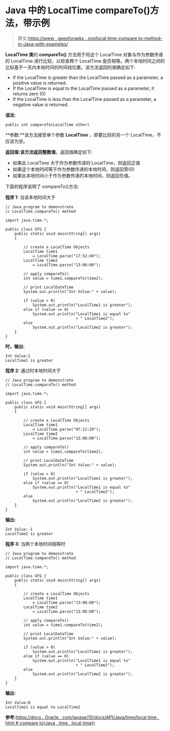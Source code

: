 # Java 中的 LocalTime compareTo()方法，带示例

> 原文:[https://www . geesforgeks . org/local time-compare to-method-in-Java-with-examples/](https://www.geeksforgeeks.org/localtime-compareto-method-in-java-with-examples/)

**LocalTime 类**的 **compareTo()** 方法用于将这个 LocalTime 对象与作为参数传递的 LocalTime 进行比较，以检查两个 LocalTime 是否相等。两个本地时间之间的比较基于一天内本地时间的时间线位置。该方法返回的值确定如下:

*   If the LocalTime is greater than the LocalTime passed as a parameter, a positive value is returned.
*   If the LocalTime is equal to the LocalTime passed as a parameter, it returns zero (0)
*   If the LocalTime is less than the LocalTime passed as a parameter, a negative value is returned.

**语法:**

```
public int compareTo(LocalTime other)

```

**参数:**该方法接受单个参数 **LocalTime** ，即要比较的另一个 LocalTime，不应该为空。

**返回值:**该方法返回**整数值**，返回值确定如下:

*   如果此 LocalTime 大于作为参数传递的 LocalTime，则返回正值
*   如果这个本地时间等于作为参数传递的本地时间，则返回零(0)
*   如果此本地时间小于作为参数传递的本地时间，则返回负值。

下面的程序说明了 compareTo()方法:

**程序 1:** 当该本地时间大于

```
// Java program to demonstrate
// LocalTime.compareTo() method

import java.time.*;

public class GFG {
    public static void main(String[] args)
    {

        // create a LocalTime Objects
        LocalTime time1
            = LocalTime.parse("17:52:49");
        LocalTime time2
            = LocalTime.parse("13:08:00");

        // apply compareTo()
        int value = time1.compareTo(time2);

        // print LocalDateTime
        System.out.println("Int Value:" + value);

        if (value > 0)
            System.out.println("LocalTime1 is greater");
        else if (value == 0)
            System.out.println("LocalTime1 is equal to"
                               + " LocalTime2");
        else
            System.out.println("LocalTime2 is greater");
    }
}
```

**时，输出:**

```
Int Value:1
LocalTime1 is greater

```

**程序 2:** 通过时本地时间大于

```
// Java program to demonstrate
// LocalTime.compareTo() method

import java.time.*;

public class GFG {
    public static void main(String[] args)
    {

        // create a LocalTime Objects
        LocalTime time1
            = LocalTime.parse("07:12:29");
        LocalTime time2
            = LocalTime.parse("13:08:00");

        // apply compareTo()
        int value = time1.compareTo(time2);

        // print LocalDateTime
        System.out.println("Int Value:" + value);

        if (value > 0)
            System.out.println("LocalTime1 is greater");
        else if (value == 0)
            System.out.println("LocalTime1 is equal to"
                               + " LocalTime2");
        else
            System.out.println("LocalTime2 is greater");
    }
}
```

**输出:**

```
Int Value:-1
LocalTime2 is greater

```

**程序 3:** 当两个本地时间相等时

```
// Java program to demonstrate
// LocalTime.compareTo() method

import java.time.*;

public class GFG {
    public static void main(String[] args)
    {

        // create a LocalTime Objects
        LocalTime time1
            = LocalTime.parse("13:08:00");
        LocalTime time2
            = LocalTime.parse("13:08:00");

        // apply compareTo()
        int value = time1.compareTo(time2);

        // print LocalDateTime
        System.out.println("Int Value:" + value);

        if (value > 0)
            System.out.println("LocalTime1 is greater");
        else if (value == 0)
            System.out.println("LocalTime1 is equal to"
                               + " LocalTime2");
        else
            System.out.println("LocalTime2 is greater");
    }
}
```

**输出:**

```
Int Value:0
LocalTime1 is equal to LocalTime2

```

**参考:**[https://docs . Oracle . com/javase/10/docs/API/Java/time/local time . html # compare to(Java . time . local time))](https://docs.oracle.com/javase/10/docs/api/java/time/LocalTime.html#compareTo(java.time.LocalTime))